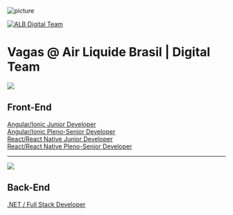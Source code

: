 ![picture](https://lh5.googleusercontent.com/oUkKFGDK2FcnAOL_1HJoNMiVbCeXmLiEFz98ajNMbChDg4BBKbtwxzg820XOIH4WEzIVNL0oe6THmyy-_DgzuniVDrZu5EGKv-_YeObGJ4GFrl2B1c5ku-GBYBGNi2_MBkRAyuif)

[![ALB Digital Team](https://img.shields.io/badge/ALB%20Digital%20Team-friendly-blue)](https://www.npmjs.com/package/react-native-template-albdigitalteam)

# Vagas @ Air Liquide Brasil | Digital Team

![](https://i.ibb.co/m8T361h/frontend-stack.jpg)

## Front-End

[Angular/Ionic Junior Developer](https://github.com/albdigitalteam/vagas/blob/master/frontend/angular-ionic-junior.md) <br>
[Angular/Ionic Pleno-Senior Developer](https://github.com/albdigitalteam/vagas/blob/master/frontend/angular-ionic-pleno-senior.md) <br>
[React/React Native Junior Developer](https://github.com/albdigitalteam/vagas/blob/master/frontend/react-native-junior.md) <br>
[React/React Native Pleno-Senior Developer](https://github.com/albdigitalteam/vagas/blob/master/frontend/react-native-pleno-senior.md) <br>

---

![](https://i.ibb.co/2Nx97fW/backend-stack.jpg)

## Back-End

[.NET / Full Stack Developer](https://github.com/albdigitalteam/vagas/blob/master/dotnet-fullstack.md)
